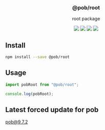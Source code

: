 <h3 align="center">
  @pob/root
</h3>

<p align="center">
  root package
</p>

<p align="center">
  <a href="https://npmjs.org/package/@pob/root"><img src="https://img.shields.io/npm/v/@pob/root.svg?style=flat-square"></a>
  <a href="https://npmjs.org/package/@pob/root"><img src="https://img.shields.io/npm/dw/@pob/root.svg?style=flat-square"></a>
  <a href="https://npmjs.org/package/@pob/root"><img src="https://img.shields.io/node/v/@pob/root.svg?style=flat-square"></a>
  <a href="https://npmjs.org/package/@pob/root"><img src="https://img.shields.io/npm/types/@pob/root.svg?style=flat-square"></a>
</p>

## Install

```bash
npm install --save @pob/root
```

## Usage

```js
import pobRoot from "@pob/root";

console.log(pobRoot);
```

## Latest forced update for pob

[pob@9.7.2](https://github.com/christophehurpeau/pob/commit/4a64b1861d1339afe33e624e5db5f9d9fc009129)
